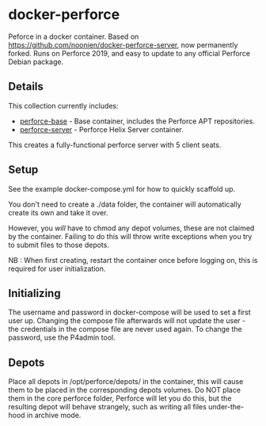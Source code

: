 # docker-perforce

Peforce in a docker container. Based on https://github.com/noonien/docker-perforce-server, now permanently forked. Runs on Perforce 2019, and easy to update to any official Perforce Debian package.

## Details

This collection currently includes:

  - [perforce-base](perforce-base) - Base container, includes the Perforce APT repositories.
  - [perforce-server](perforce-server/) - Perforce Helix Server container.

This creates a fully-functional perforce server with 5 client seats. 

## Setup

See the example docker-compose.yml for how to quickly scaffold up.

You don't need to create a ./data folder, the container will automatically create its own and take it over.

However, you _will_ have to chmod any depot volumes, these are not claimed by the container. Failing to do this will throw write exceptions when you try to submit files to those depots.

NB : When first creating, restart the container once before logging on, this is required for user initialization.

## Initializing 

The username and password in docker-compose will be used to set a first user up. Changing the compose file afterwards will not update the user - the credentials in the compose file are never used again. To change the password, use the P4admin tool.

## Depots

Place all depots in /opt/perforce/depots/ in the container, this will cause them to be placed in the corresponding depots volumes. Do NOT place them in the core perforce folder, Perforce will let you do this, but the resulting depot will behave strangely, such as writing all files under-the-hood in archive mode.
